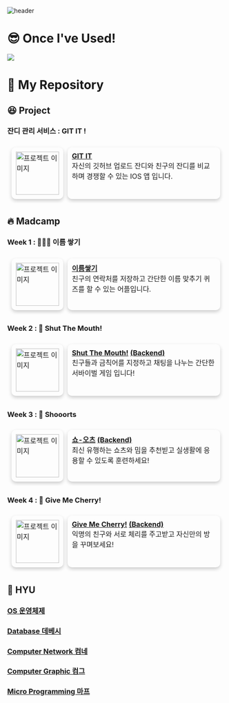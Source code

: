 
![header](https://capsule-render.vercel.app/api?type=waving&color=auto&height=300&section=header&text=YounBae%27s%20Github&fontSize=80&animation=fadeIn&fontAlignY=38&desc=Welcome%20to%20my%20Github%20Page&descAlignY=51&descAlign=62)

# :sunglasses: Once I've Used! 
<img src="https://img.shields.io/badge/C-A8B9CC?style=for-the-badge&logo=C&logoColor=white">

# 📸 My Repository
## :laughing: Project
### 잔디 관리 서비스 : GIT IT !

<table style="border-collapse: separate; border-spacing: 10px;">
  <tr>
    <td valign="top" style="border-radius: 10px; box-shadow: 0 4px 8px 0 rgba(0, 0, 0, 0.2); padding: 10px;">
      <img src="https://github.com/parkyounbae/parkyounbae/assets/55349548/8003c48c-2952-45fa-96be-c063b7241b07" alt="프로젝트 이미지" width="100"/>
    </td>
    <td valign="top" style="border-radius: 10px; box-shadow: 0 4px 8px 0 rgba(0, 0, 0, 0.2); padding: 10px;">
      <strong><a href="https://github.com/parkyounbae/GIT_IT_IOS_PUBLIC">GIT IT</a></strong><br>
      자신의 깃허브 업로드 잔디와 친구의 잔디를 비교하며 경쟁할 수 있는 IOS 앱 입니다.
    </td
  </tr>
</table>

## 🔥 Madcamp
### Week 1 : 🧑‍🤝‍🧑 이름 쌓기
<table style="border-collapse: separate; border-spacing: 10px;">
  <tr>
    <td valign="top" style="border-radius: 10px; box-shadow: 0 4px 8px 0 rgba(0, 0, 0, 0.2); padding: 10px;">
      <img src="https://github.com/parkyounbae/parkyounbae/assets/55349548/27638de9-4bbe-4ca5-be88-52b42e928d9f" alt="프로젝트 이미지" width="100"/>
    </td>
    <td valign="top" style="border-radius: 10px; box-shadow: 0 4px 8px 0 rgba(0, 0, 0, 0.2); padding: 10px;">
      <strong><a href="https://github.com/parkyounbae/madcamp_week1">이름쌓기</a></strong><br>
      친구의 연락처를 저장하고 간단한 이름 맞추기 퀴즈를 할 수 있는 어플입니다.
    </td
  </tr>
</table>



### Week 2 : 🤫 Shut The Mouth!
<table style="border-collapse: separate; border-spacing: 10px;">
  <tr>
    <td valign="top" style="border-radius: 10px; box-shadow: 0 4px 8px 0 rgba(0, 0, 0, 0.2); padding: 10px;">
      <img src="https://github.com/parkyounbae/parkyounbae/assets/55349548/0d2c9dcb-f641-4e19-a11f-36959b0775c1" alt="프로젝트 이미지" width="100"/>
    </td>
    <td valign="top" style="border-radius: 10px; box-shadow: 0 4px 8px 0 rgba(0, 0, 0, 0.2); padding: 10px;">
      <strong><a href="https://github.com/parkyounbae/ShutTheMouth">Shut The Mouth!</a></strong>
      <strong><a href="https://github.com/parkyounbae/madcamp2_backend">(Backend)</a></strong><br>
      친구들과 금칙어를 지정하고 채팅을 나누는 간단한 서바이벌 게임 입니다! 
    </td
  </tr>
</table>

### Week 3 : 🎥 Shooorts
<table style="border-collapse: separate; border-spacing: 10px;">
  <tr>
    <td valign="top" style="border-radius: 10px; box-shadow: 0 4px 8px 0 rgba(0, 0, 0, 0.2); padding: 10px;">
      <img src="https://github.com/parkyounbae/parkyounbae/assets/55349548/1cdf8117-905a-4eaf-906b-37c368807675" alt="프로젝트 이미지" width="100"/>
    </td>
    <td valign="top" style="border-radius: 10px; box-shadow: 0 4px 8px 0 rgba(0, 0, 0, 0.2); padding: 10px;">
      <strong><a href="https://github.com/parkyounbae/shooorts">쇼-오츠</a></strong>
      <strong><a href="https://github.com/parkyounbae/shooorts_back">(Backend)</a></strong><br>
      최신 유행하는 쇼츠와 밈을 추천빋고 실생활에 응용할 수 있도록 훈련하세요!
    </td
  </tr>
</table>


### Week 4 : 🍒 Give Me Cherry!
<table style="border-collapse: separate; border-spacing: 10px;">
  <tr>
    <td valign="top" style="border-radius: 10px; box-shadow: 0 4px 8px 0 rgba(0, 0, 0, 0.2); padding: 10px;">
      <img src="https://github.com/parkyounbae/parkyounbae/assets/55349548/dda68f27-d100-4abb-b247-5736cadd69bc" alt="프로젝트 이미지" width="100" height="100"/>
    </td>
    <td valign="top" style="border-radius: 10px; box-shadow: 0 4px 8px 0 rgba(0, 0, 0, 0.2); padding: 10px;">
      <strong><a href="https://github.com/parkyounbae/madcamp_week4_front">Give Me Cherry!</a></strong>
      <strong><a href="https://github.com/parkyounbae/madcamp_week4_back">(Backend)</a></strong><br>
      익명의 친구와 서로 체리를 주고받고 자신만의 방을 꾸며보세요!
    </td
  </tr>
</table>


## 🏫 HYU
### [OS 운영체제](https://github.com/parkyounbae/HYU-OS)
### [Database 데베시](https://github.com/parkyounbae/HYU-DB)
### [Computer Network 컴네](https://github.com/parkyounbae/HYU-ComputerNetwork)
### [Computer Graphic 컴그](https://github.com/parkyounbae/HYU-ComputerGraphic)
### [Micro Programming 마프](https://github.com/parkyounbae/HYU-MicroProgramming)

